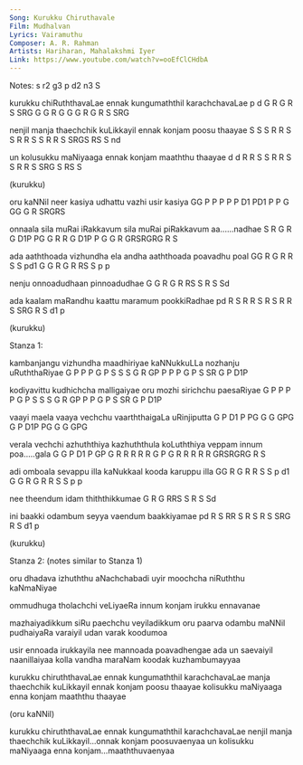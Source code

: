 ```yaml
---
Song: Kurukku Chiruthavale
Film: Mudhalvan
Lyrics: Vairamuthu
Composer: A. R. Rahman
Artists: Hariharan, Mahalakshmi Iyer
Link: https://www.youtube.com/watch?v=ooEfClCHdbA
---
```

Notes: s r2 g3 p d2 n3 S

kurukku chiRuththavaLae ennak kungumaththil karachchavaLae
p d  G  R  G   R  S SRG G G   R  G G   G    R G   R  S SRG

nenjil manja thaechchik kuLikkayil ennak konjam poosu thaayae
S  S   S  R  R     S    S R  R S   S R   R  S   SRGS  RS  S nd

un kolusukku maNiyaaga ennak konjam maaththu thaayae
d  d R R  S  S R R  S  S R   R  S   SRG  S   RS  S

(kurukku)

oru kaNNil neer kasiya udhattu vazhi usir kasiya
GG  P  P   P    P P D1 PD1  P  P G   GG   G R SRGRS

onnaala sila muRai iRakkavum sila muRai piRakkavum aa......nadhae
S R  G  R G  D1P   PG  G R   R G  D1P   P G  G R   GRSRGRG R S

ada aaththoada vizhundha ela andha aaththoada poavadhu poal
GG  R   G   R  R S   S   pd1 G G   R   G   R  RS S p   p

nenju onnoadudhaan pinnoadudhae
G  G  R G  R RS    S  R  S Sd

ada kaalam maRandhu kaattu maramum pookkiRadhae
pd  R  S   R R  S   R   S  R R S   SRG R S d1   p

(kurukku)

Stanza 1:

kambanjangu vizhundha maadhiriyae kaNNukkuLLa nozhanju uRuththaRiyae
G  P  P  P  G P   S   S  S  G R   GP P  P  P  G P   S  SR   G  P D1P

kodiyavittu kudhichcha malligaiyae oru mozhi sirichchu paesaRiyae
G P P P  P  G P    S   S  S G  R   GP  P P   G P   S   SR G P D1P

vaayi maela vaaya vechchu vaarththaigaLa uRinjiputta
G  P  D1 P  PG G  G   GPG G     P   D1P  PG  G G  GPG

verala vechchi azhuththiya kazhuththula koLuththiya veppam innum poa.....gala
G G P  D1  P   GP    G  R  R R    R  R  G P   G  R  R  R   R R   GRSRGRG R S

adi omboala sevappu illa kaNukkaal kooda karuppu illa
GG  R G  R  R S  S  p d1 G G  R    G  R  R S  S  p p

nee theendum idam thiththikkumae 
G   R    G   RRS  S    R   S Sd

ini baakki odambum seyya vaendum baakkiyamae
pd  R   S  RR  S   R  S  R   S   SRG R S d1 p

(kurukku)

Stanza 2: (notes similar to Stanza 1)

oru dhadava izhuththu aNachchabadi uyir moochcha niRuththu kaNmaNiyae

ommudhuga tholachchi veLiyaeRa innum konjam irukku ennavanae

mazhaiyadikkum siRu paechchu veyiladikkum oru paarva
odambu maNNil pudhaiyaRa varaiyil udan varak koodumoa

usir ennoada irukkayila nee mannoada poavadhengae
ada un saevaiyil naanillaiyaa kolla vandha maraNam koodak kuzhambumayyaa

kurukku chiruththavaLae ennak kungumaththil karachchavaLae
manja thaechchik kuLikkayil ennak konjam poosu thaayae
kolisukku maNiyaaga enna konjam maaththu thaayae

(oru kaNNil)

kurukku chiruththavaLae ennak kungumaththil karachchavaLae
nenjil manja thaechchik kuLikkayil...onnak konjam poosuvaenyaa
un kolisukku maNiyaaga enna konjam...maaththuvaenyaa

